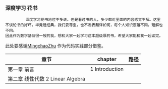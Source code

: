 ### 深度学习 花书
             深度学习花书地位不多说。但是看过书的人，多少都对里面的内容感觉不解。这里不谈论书的好坏，毕竟是经典，我们要尊重，也不发表翻译如何，每个人知识底蕴不同，理解也不同。
    因此作为数学基础很一般的我，想和大家一起学习这本超级厚的书，希望大家能和我一起读完。
 此处要感谢[MingchaoZhu](https://github.com/MingchaoZhu/DeepLearning) 作为代码实践部分借鉴。
 
|章节|chapter|路径|
|---|----|-----|
|第一章 前言|1 Introduction||
|第二章 线性代数	2 Linear Algebra||
